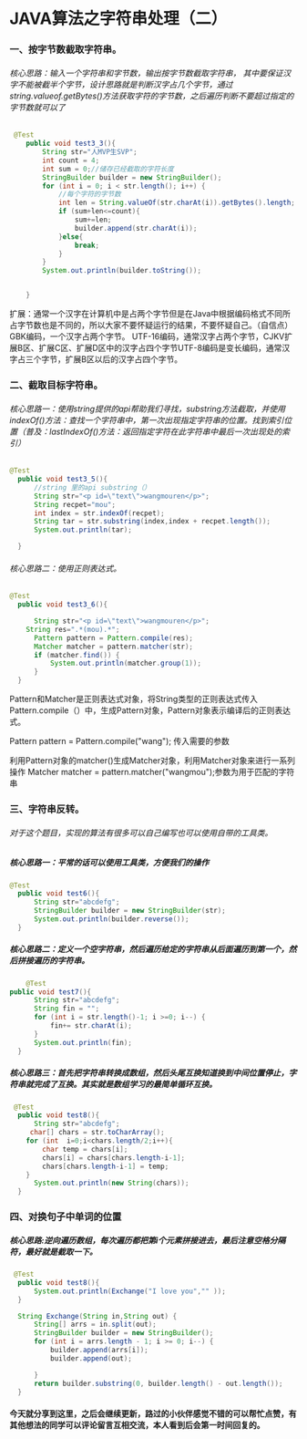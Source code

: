 ﻿# JAVA算法之字符串处理（二）
### 一、按字节数截取字符串。

 ######   核心思路：输入一个字符串和字节数，输出按字节数截取字符串， 其中要保证汉字不能被截半个字节，设计思路就是判断汉字占几个字节，通过string.valueof.getBytes()方法获取字符的字节数，之后遍历判断不要超过指定的字节数就可以了



```java
 @Test
    public void test3_3(){
        String str="人MVP生SVP";
        int count = 4;
        int sum = 0;//储存已经截取的字符长度
        StringBuilder builder = new StringBuilder();
        for (int i = 0; i < str.length(); i++) {
            //每个字符的字节数
            int len = String.valueOf(str.charAt(i)).getBytes().length;
            if (sum+len<=count){
                sum+=len;
                builder.append(str.charAt(i));
            }else{
                break;
            }
        }
        System.out.println(builder.toString());


    }

   ```
 
扩展：通常一个汉字在计算机中是占两个字节但是在Java中根据编码格式不同所占字节数也是不同的，所以大家不要怀疑运行的结果，不要怀疑自己。（自信点）GBK编码，一个汉字占两个字节。 UTF-16编码，通常汉字占两个字节，CJKV扩展B区、扩展C区、扩展D区中的汉字占四个字节UTF-8编码是变长编码，通常汉字占三个字节，扩展B区以后的汉字占四个字节。        
   
   
### 二、截取目标字符串。



###### 核心思路一：使用string提供的api帮助我们寻找，substring方法截取，并使用indexOf()方法：查找一个字符串中，第一次出现指定字符串的位置。找到索引位置（普及：lastIndexOf()方法：返回指定字符在此字符串中最后一次出现处的索引）
  ```java
@Test
    public void test3_5(){
        //string 里的api substring（）
        String str="<p id=\"text\">wangmouren</p>";
        String recpet="mou";
        int index = str.indexOf(recpet);
        String tar = str.substring(index,index + recpet.length());
        System.out.println(tar);

    }
 ```
 
   ######  核心思路二：使用正则表达式。
  ```java
  @Test
    public void test3_6(){

        String str="<p id=\"text\">wangmouren</p>";
      String res=".*(mou).*";
        Pattern pattern = Pattern.compile(res);
        Matcher matcher = pattern.matcher(str);
        if (matcher.find()) {
            System.out.println(matcher.group(1));
        }
    }
```
Pattern和Matcher是正则表达式对象，将String类型的正则表达式传入Pattern.compile（）中，生成Pattern对象，Pattern对象表示编译后的正则表达式。

Pattern pattern = Pattern.compile("wang"); 传入需要的参数

利用Pattern对象的matcher()生成Matcher对象，利用Matcher对象来进行一系列操作
 Matcher matcher = pattern.matcher("wangmou");参数为用于匹配的字符串
### 三、字符串反转。
 ######  对于这个题目，实现的算法有很多可以自己编写也可以使用自带的工具类。
 ##### 核心思路一：平常的话可以使用工具类，方便我们的操作
  ```java
  @Test
    public void test6(){
        String str="abcdefg";
        StringBuilder builder = new StringBuilder(str);
        System.out.println(builder.reverse());
    }

  ```
 ##### 核心思路二：定义一个空字符串，然后遍历给定的字符串从后面遍历到第一个，然后拼接遍历的字符串。
  ```java
      @Test
  public void test7(){
        String str="abcdefg";
        String fin = "";
        for (int i = str.length()-1; i >=0; i--) {
            fin+= str.charAt(i);
        }
        System.out.println(fin);
    }


  ```
 ##### 核心思路三：首先把字符串转换成数组，然后头尾互换知道换到中间位置停止，字符串就完成了互换。其实就是数组学习的最简单循环互换。
  ```java
   @Test
    public void test8(){
        String str="abcdefg";
       char[] chars = str.toCharArray();
      for (int  i=0;i<chars.length/2;i++){
          char temp = chars[i];
          chars[i] = chars[chars.length-i-1];
          chars[chars.length-i-1] = temp;
      }
        System.out.println(new String(chars));
    }


  ```
### 四、对换句子中单词的位置
  ##### 核心思路:逆向遍历数组，每次遍历都把第i个元素拼接进去，最后注意空格分隔符，最好就是截取一下。
  ```java
   @Test
    public void test8(){
        System.out.println(Exchange("I love you","" ));
    }

    String Exchange(String in,String out) {
        String[] arrs = in.split(out);
        StringBuilder builder = new StringBuilder();
        for (int i = arrs.length - 1; i >= 0; i--) {
            builder.append(arrs[i]);
            builder.append(out);

        }
        return builder.substring(0, builder.length() - out.length());
    }


  ```
#### 今天就分享到这里，之后会继续更新，路过的小伙伴感觉不错的可以帮忙点赞，有其他想法的同学可以评论留言互相交流，本人看到后会第一时间回复的。
